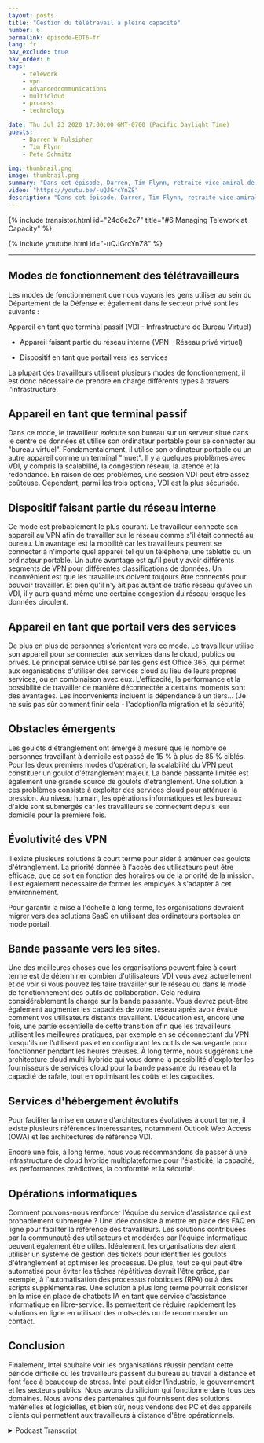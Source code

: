 ```yaml
---
layout: posts
title: "Gestion du télétravail à pleine capacité"
number: 6
permalink: episode-EDT6-fr
lang: fr
nav_exclude: true
nav_order: 6
tags:
    - telework
    - vpn
    - advancedcommunications
    - multicloud
    - process
    - technology

date: Thu Jul 23 2020 17:00:00 GMT-0700 (Pacific Daylight Time)
guests:
    - Darren W Pulsipher
    - Tim Flynn
    - Pete Schmitz

img: thumbnail.png
image: thumbnail.png
summary: "Dans cet épisode, Darren, Tim Flynn, retraité vice-amiral de la Marine, et Pete Schmitz, chargé de compte pour la Marine chez Intel, abordent la manière de gérer la croissance explosive des télétravailleurs due à la pandémie de Covid-19. Nous discutons des différents modes que les travailleurs peuvent utiliser pour travailler à distance tout en restant productifs : utilisation de l'appareil comme un terminal stupide, utilisation de l'appareil comme partie intégrante du réseau interne et utilisation de l'appareil comme un portail vers les services. Comprendre ces modes de fonctionnement peut aider à identifier les goulots d'étranglement qui peuvent entraver l'efficacité de votre équipe."
video: "https://youtu.be/-uQJGrcYnZ8"
description: "Dans cet épisode, Darren, Tim Flynn, retraité vice-amiral de la Marine, et Pete Schmitz, chargé de compte pour la Marine chez Intel, abordent la manière de gérer la croissance explosive des télétravailleurs due à la pandémie de Covid-19. Nous discutons des différents modes que les travailleurs peuvent utiliser pour travailler à distance tout en restant productifs : utilisation de l'appareil comme un terminal stupide, utilisation de l'appareil comme partie intégrante du réseau interne et utilisation de l'appareil comme un portail vers les services. Comprendre ces modes de fonctionnement peut aider à identifier les goulots d'étranglement qui peuvent entraver l'efficacité de votre équipe."
---
```


<div>
{% include transistor.html id="24d6e2c7" title="#6 Managing Telework at Capacity" %}

{% include youtube.html id="-uQJGrcYnZ8" %}
</div>

---

## Modes de fonctionnement des télétravailleurs

Les modes de fonctionnement que nous voyons les gens utiliser au sein du Département de la Défense et également dans le secteur privé sont les suivants :

Appareil en tant que terminal passif (VDI - Infrastructure de Bureau Virtuel)

* Appareil faisant partie du réseau interne (VPN - Réseau privé virtuel)

* Dispositif en tant que portail vers les services

La plupart des travailleurs utilisent plusieurs modes de fonctionnement, il est donc nécessaire de prendre en charge différents types à travers l'infrastructure.

## Appareil en tant que terminal passif

Dans ce mode, le travailleur exécute son bureau sur un serveur situé dans le centre de données et utilise son ordinateur portable pour se connecter au "bureau virtuel". Fondamentalement, il utilise son ordinateur portable ou un autre appareil comme un terminal "muet". Il y a quelques problèmes avec VDI, y compris la scalabilité, la congestion réseau, la latence et la redondance. En raison de ces problèmes, une session VDI peut être assez coûteuse. Cependant, parmi les trois options, VDI est la plus sécurisée.

## Dispositif faisant partie du réseau interne

Ce mode est probablement le plus courant. Le travailleur connecte son appareil au VPN afin de travailler sur le réseau comme s'il était connecté au bureau. Un avantage est la mobilité car les travailleurs peuvent se connecter à n'importe quel appareil tel qu'un téléphone, une tablette ou un ordinateur portable. Un autre avantage est qu'il peut y avoir différents segments de VPN pour différentes classifications de données. Un inconvénient est que les travailleurs doivent toujours être connectés pour pouvoir travailler. Et bien qu'il n'y ait pas autant de trafic réseau qu'avec un VDI, il y aura quand même une certaine congestion du réseau lorsque les données circulent.

## Appareil en tant que portail vers des services

De plus en plus de personnes s'orientent vers ce mode. Le travailleur utilise son appareil pour se connecter aux services dans le cloud, publics ou privés. Le principal service utilisé par les gens est Office 365, qui permet aux organisations d'utiliser des services cloud au lieu de leurs propres services, ou en combinaison avec eux. L'efficacité, la performance et la possibilité de travailler de manière déconnectée à certains moments sont des avantages. Les inconvénients incluent la dépendance à un tiers... (Je ne suis pas sûr comment finir cela - l'adoption/la migration et la sécurité)

## Obstacles émergents

Les goulots d'étranglement ont émergé à mesure que le nombre de personnes travaillant à domicile est passé de 15 % à plus de 85 % ciblés. Pour les deux premiers modes d'opération, la scalabilité du VPN peut constituer un goulot d'étranglement majeur. La bande passante limitée est également une grande source de goulots d'étranglement. Une solution à ces problèmes consiste à exploiter des services cloud pour atténuer la pression. Au niveau humain, les opérations informatiques et les bureaux d'aide sont submergés car les travailleurs se connectent depuis leur domicile pour la première fois.

## Évolutivité des VPN

Il existe plusieurs solutions à court terme pour aider à atténuer ces goulots d'étranglement. La priorité donnée à l'accès des utilisateurs peut être efficace, que ce soit en fonction des horaires ou de la priorité de la mission. Il est également nécessaire de former les employés à s'adapter à cet environnement.

Pour garantir la mise à l'échelle à long terme, les organisations devraient migrer vers des solutions SaaS en utilisant des ordinateurs portables en mode portail.

## Bande passante vers les sites.

Une des meilleures choses que les organisations peuvent faire à court terme est de déterminer combien d'utilisateurs VDI vous avez actuellement et de voir si vous pouvez les faire travailler sur le réseau ou dans le mode de fonctionnement des outils de collaboration. Cela réduira considérablement la charge sur la bande passante. Vous devrez peut-être également augmenter les capacités de votre réseau après avoir évalué comment vos utilisateurs distants travaillent. L'éducation est, encore une fois, une partie essentielle de cette transition afin que les travailleurs utilisent les meilleures pratiques, par exemple en se déconnectant du VPN lorsqu'ils ne l'utilisent pas et en configurant les outils de sauvegarde pour fonctionner pendant les heures creuses. À long terme, nous suggérons une architecture cloud multi-hybride qui vous donne la possibilité d'exploiter les fournisseurs de services cloud pour la bande passante du réseau et la capacité de rafale, tout en optimisant les coûts et les capacités.

## Services d'hébergement évolutifs

Pour faciliter la mise en œuvre d'architectures évolutives à court terme, il existe plusieurs références intéressantes, notamment Outlook Web Access (OWA) et les architectures de référence VDI.

Encore une fois, à long terme, nous vous recommandons de passer à une infrastructure de cloud hybride multiplateforme pour l'élasticité, la capacité, les performances prédictives, la conformité et la sécurité.

## Opérations informatiques

Comment pouvons-nous renforcer l'équipe du service d'assistance qui est probablement submergée ? Une idée consiste à mettre en place des FAQ en ligne pour faciliter la référence des travailleurs. Les solutions contribuées par la communauté des utilisateurs et modérées par l'équipe informatique peuvent également être utiles. Idéalement, les organisations devraient utiliser un système de gestion des tickets pour identifier les goulots d'étranglement et optimiser les processus. De plus, tout ce qui peut être automatisé pour éviter les tâches répétitives devrait l'être grâce, par exemple, à l'automatisation des processus robotiques (RPA) ou à des scripts supplémentaires. Une solution à plus long terme pourrait consister en la mise en place de chatbots IA en tant que service d'assistance informatique en libre-service. Ils permettent de réduire rapidement les solutions en ligne en utilisant des mots-clés ou de recommander un contact.

## Conclusion

Finalement, Intel souhaite voir les organisations réussir pendant cette période difficile où les travailleurs passent du bureau au travail à distance et font face à beaucoup de stress. Intel peut aider l'industrie, le gouvernement et les secteurs publics. Nous avons du silicium qui fonctionne dans tous ces domaines. Nous avons des partenaires qui fournissent des solutions matérielles et logicielles, et bien sûr, nous vendons des PC et des appareils clients qui permettent aux travailleurs à distance d'être opérationnels.



<details>
<summary> Podcast Transcript </summary>

<p></p>

</details>
